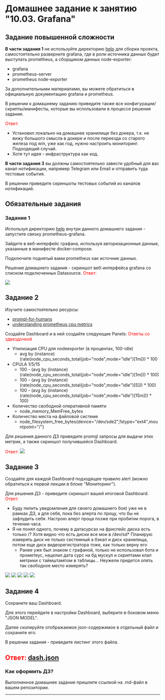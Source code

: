 # Домашнее задание к занятию "10.03. Grafana"

## Задание повышенной сложности

**В части задания 1** не используйте директорию [help](./help) для сборки проекта, самостоятельно разверните grafana, где в 
роли источника данных будет выступать prometheus, а сборщиком данных node-exporter:
- grafana
- prometheus-server
- prometheus node-exporter

За дополнительными материалами, вы можете обратиться в официальную документацию grafana и prometheus.

В решении к домашнему заданию приведите также все конфигурации/скрипты/манифесты, которые вы 
использовали в процессе решения задания.

<font color='RED'>Ответ:  </font>
* Установил локально на домашнее хранилище без докера, т.к. не вижу большого смысла в докере и после переезда со старого железа под win, уже как год, нужно настроить мониторинг. Подходящий случай.
* Хотя тут идея - инфраструктура как код.

**В части задания 3** вы должны самостоятельно завести удобный для вас канал нотификации, например Telegram или Email
и отправить туда тестовые события.

В решении приведите скриншоты тестовых событий из каналов нотификаций.

## Обязательные задания

### Задание 1
Используя директорию [help](./help) внутри данного домашнего задания - запустите связку prometheus-grafana.

Зайдите в веб-интерфейс графана, используя авторизационные данные, указанные в манифесте docker-compose.

Подключите поднятый вами prometheus как источник данных.

Решение домашнего задания - скриншот веб-интерфейса grafana со списком подключенных Datasource.
<font color='RED'>Ответ:  </font>

<img src='data.jpg'>

## Задание 2
Изучите самостоятельно ресурсы:
- [promql-for-humans](https://timber.io/blog/promql-for-humans/#cpu-usage-by-instance)
- [understanding prometheus cpu metrics](https://www.robustperception.io/understanding-machine-cpu-usage)

Создайте Dashboard и в ней создайте следующие Panels:
<font color='RED'>Ответы со здвездочкой  </font>
- Утилизация CPU для nodeexporter (в процентах, 100-idle)
  * avg by (instance) (rate(node_cpu_seconds_total{job="node",mode="idle"}[1m])) * 100
- CPULA 1/5/15
  * 100 - (avg by (instance) (rate(node_cpu_seconds_total{job="node",mode="idle"}[1m])) * 100)
  * 100 - (avg by (instance) (rate(node_cpu_seconds_total{job="node",mode="idle"}[5])) * 100)
  * 100 - (avg by (instance) (rate(node_cpu_seconds_total{job="node",mode="idle"}[15m])) * 100)
- Количество свободной оперативной памяти
  * node_memory_MemFree_bytes
- Количество места на файловой системе
  * node_filesystem_free_bytes{device="/dev/sde2",fstype="ext4",mountpoint="/"}

Для решения данного ДЗ приведите promql запросы для выдачи этих метрик, а также скриншот получившейся Dashboard.

<font color='RED'>Ответ:  </font>
<img src='dash.jpg'>
## Задание 3
Создайте для каждой Dashboard подходящее правило alert (можно обратиться к первой лекции в блоке "Мониторинг").

Для решения ДЗ - приведите скриншот вашей итоговой Dashboard.  
<font color='RED'>Ответ:  </font> 
* Буду пилить уведомления для своего домашнего боя) уже не в рамках ДЗ, а для себя, пока без алерта по процу, что бы не зафлудить себя. Настрою алерт проца позже при пробитии порога, в течении часа.
* Я не понял одного, почему в датасурсах на фриспейс диска есть только /? Хотя видно что есть диски все мои в /dev/sd*
Планирую измерять диск не только системный а бэкап и диск хранилища, потом еще диск видеорегистратора тоже, как только верну его
  * Ранее уже был знаком с графаной, только не использовал бота и прометеус, нацелил дата сурс на бд мускул и скриптами клал метрики с таймштампом в таблицы... Неужели придется опять так свободное место измерять?
<img src='alerts.jpg'>  
<img src='dash2.jpg'>  
<img src='grafana1.jpg'>  
<img src='grafana2.jpg'>
  <img src='grafana3.jpg'>  
  
## Задание 4
Сохраните ваш Dashboard.

Для этого перейдите в настройки Dashboard, выберите в боковом меню "JSON MODEL".

Далее скопируйте отображаемое json-содержимое в отдельный файл и сохраните его.

В решении задания - приведите листинг этого файла.

<font color='RED'>Ответ:  </font>
<a href='dash.json'>dash.json</a>
---

### Как оформить ДЗ?

Выполненное домашнее задание пришлите ссылкой на .md-файл в вашем репозитории.

---
